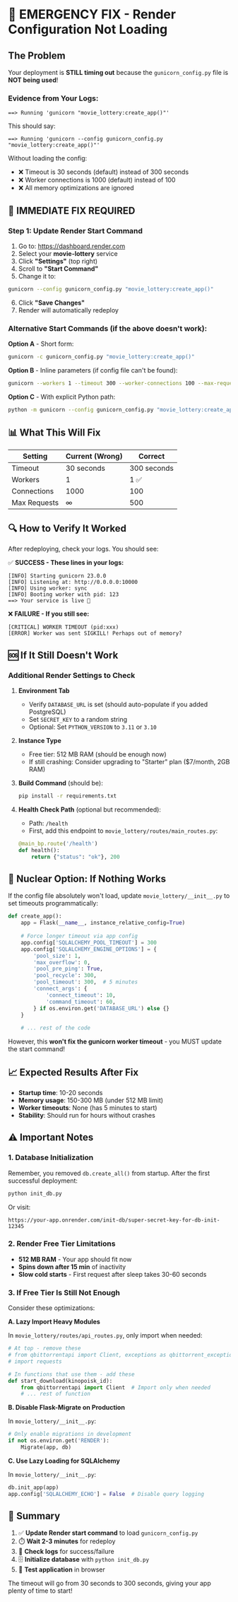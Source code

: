 # 🚨 EMERGENCY FIX - Render Configuration Not Loading

## The Problem

Your deployment is **STILL timing out** because the `gunicorn_config.py` file is **NOT being used**!

### Evidence from Your Logs:

```
==> Running 'gunicorn "movie_lottery:create_app()"'
```

This should say:

```
==> Running 'gunicorn --config gunicorn_config.py "movie_lottery:create_app()"'
```

Without loading the config:
- ❌ Timeout is 30 seconds (default) instead of 300 seconds
- ❌ Worker connections is 1000 (default) instead of 100  
- ❌ All memory optimizations are ignored

## 🔧 IMMEDIATE FIX REQUIRED

### Step 1: Update Render Start Command

1. Go to: https://dashboard.render.com
2. Select your **movie-lottery** service
3. Click **"Settings"** (top right)
4. Scroll to **"Start Command"**
5. Change it to:

```bash
gunicorn --config gunicorn_config.py "movie_lottery:create_app()"
```

6. Click **"Save Changes"**
7. Render will automatically redeploy

### Alternative Start Commands (if the above doesn't work):

**Option A** - Short form:
```bash
gunicorn -c gunicorn_config.py "movie_lottery:create_app()"
```

**Option B** - Inline parameters (if config file can't be found):
```bash
gunicorn --workers 1 --timeout 300 --worker-connections 100 --max-requests 500 "movie_lottery:create_app()"
```

**Option C** - With explicit Python path:
```bash
python -m gunicorn --config gunicorn_config.py "movie_lottery:create_app()"
```

## 📊 What This Will Fix

| Setting | Current (Wrong) | Correct |
|---------|----------------|---------|
| Timeout | 30 seconds | 300 seconds |
| Workers | 1 | 1 ✅ |
| Connections | 1000 | 100 |
| Max Requests | ∞ | 500 |

## 🔍 How to Verify It Worked

After redeploying, check your logs. You should see:

✅ **SUCCESS - These lines in your logs:**
```
[INFO] Starting gunicorn 23.0.0
[INFO] Listening at: http://0.0.0.0:10000
[INFO] Using worker: sync
[INFO] Booting worker with pid: 123
==> Your service is live 🎉
```

❌ **FAILURE - If you still see:**
```
[CRITICAL] WORKER TIMEOUT (pid:xxx)
[ERROR] Worker was sent SIGKILL! Perhaps out of memory?
```

## 🆘 If It Still Doesn't Work

### Additional Render Settings to Check

1. **Environment Tab**
   - Verify `DATABASE_URL` is set (should auto-populate if you added PostgreSQL)
   - Set `SECRET_KEY` to a random string
   - Optional: Set `PYTHON_VERSION` to `3.11` or `3.10`

2. **Instance Type**
   - Free tier: 512 MB RAM (should be enough now)
   - If still crashing: Consider upgrading to "Starter" plan ($7/month, 2GB RAM)

3. **Build Command** (should be):
   ```bash
   pip install -r requirements.txt
   ```

4. **Health Check Path** (optional but recommended):
   - Path: `/health`
   - First, add this endpoint to `movie_lottery/routes/main_routes.py`:
   ```python
   @main_bp.route('/health')
   def health():
       return {"status": "ok"}, 200
   ```

## 🔧 Nuclear Option: If Nothing Works

If the config file absolutely won't load, update `movie_lottery/__init__.py` to set timeouts programmatically:

```python
def create_app():
    app = Flask(__name__, instance_relative_config=True)
    
    # Force longer timeout via app config
    app.config['SQLALCHEMY_POOL_TIMEOUT'] = 300
    app.config['SQLALCHEMY_ENGINE_OPTIONS'] = {
        'pool_size': 1,
        'max_overflow': 0,
        'pool_pre_ping': True,
        'pool_recycle': 300,
        'pool_timeout': 300,  # 5 minutes
        'connect_args': {
            'connect_timeout': 10,
            'command_timeout': 60,
        } if os.environ.get('DATABASE_URL') else {}
    }
    
    # ... rest of the code
```

However, this **won't fix the gunicorn worker timeout** - you MUST update the start command!

## 📈 Expected Results After Fix

- **Startup time**: 10-20 seconds
- **Memory usage**: 150-300 MB (under 512 MB limit)
- **Worker timeouts**: None (has 5 minutes to start)
- **Stability**: Should run for hours without crashes

## ⚠️ Important Notes

### 1. Database Initialization

Remember, you removed `db.create_all()` from startup. After the first successful deployment:

```bash
python init_db.py
```

Or visit:
```
https://your-app.onrender.com/init-db/super-secret-key-for-db-init-12345
```

### 2. Render Free Tier Limitations

- **512 MB RAM** - Your app should fit now
- **Spins down after 15 min** of inactivity
- **Slow cold starts** - First request after sleep takes 30-60 seconds

### 3. If Free Tier Is Still Not Enough

Consider these optimizations:

**A. Lazy Import Heavy Modules**

In `movie_lottery/routes/api_routes.py`, only import when needed:

```python
# At top - remove these
# from qbittorrentapi import Client, exceptions as qbittorrent_exceptions
# import requests

# In functions that use them - add these
def start_download(kinopoisk_id):
    from qbittorrentapi import Client  # Import only when needed
    # ... rest of function
```

**B. Disable Flask-Migrate on Production**

In `movie_lottery/__init__.py`:

```python
# Only enable migrations in development
if not os.environ.get('RENDER'):
    Migrate(app, db)
```

**C. Use Lazy Loading for SQLAlchemy**

In `movie_lottery/__init__.py`:

```python
db.init_app(app)
app.config['SQLALCHEMY_ECHO'] = False  # Disable query logging
```

## 📝 Summary

1. ✅ **Update Render start command** to load `gunicorn_config.py`
2. ⏱️ **Wait 2-3 minutes** for redeploy
3. 👀 **Check logs** for success/failure
4. 🗄️ **Initialize database** with `python init_db.py`
5. 🎉 **Test application** in browser

The timeout will go from 30 seconds to 300 seconds, giving your app plenty of time to start!

